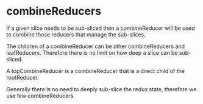 # combineReducers

If a given slice needs to be sub-sliced then a combineReducer will be used to combine those reducers that manage the sub-slices.

The children of a combineReducer can be other combineReducers and leafReducers. Therefore there is no limit on how deep a slice can be sub-sliced.

A topCombineReducer is a combineReducer that is a direct child of the rootReducer.

Generally there is no need to deeply sub-slice the redux state, therefore we use few combineReducers.
